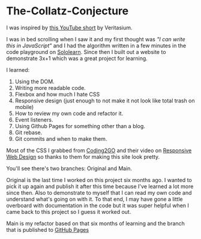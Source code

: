 # The-Collatz-Conjecture

I was inspired by [this YouTube short](https://youtube.com/shorts/8fNFd2Xswjs?si=NawGKWkkiFNhFAWM) by Veritasium.

I was in bed scrolling when I saw it and my first thought was _"I can write this in JavaScript"_ and I had the algorithm written in a few minutes in the code playground on [Sololearn](https://www.sololearn.com/). Since then I built out a website to demonstrate 3x+1 which was a great project for learning. 

I learned:
1. Using the DOM.
2. Writing more readable code.
3. Flexbox and how much I hate CSS
4. Responsive design (just enough to not make it not look like total trash on mobile)
5. How to review my own code and refactor it.
6. Event listeners.
7. Using Github Pages for something other than a blog.
8. Git rebase.
9. Git commits and when to make them.

Most of the CSS I grabbed from [Coding2GO](https://www.youtube.com/@coding2go) and their video on [Responsive Web Design](https://youtu.be/2IV08sP9m3U?si=Wn9DusvtkvmYssjk) so thanks to them for making this site look pretty. 

You'll see there's two branches: Original and Main.

Original is the last time I worked on this project six months ago. I wanted to pick it up again and publish it after this time because I've learned a lot more since then. Also to demonstrate to myself that I can read my own code and understand what's going on with it. To that end, I may have gone a little overboard with documentation in the code but it was super helpful when I came back to this project so I guess it worked out.

Main is my refactor based on that six months of learning and the branch that is published to [GitHub Pages](https://gamefreak431.github.io/The-Collatz-Conjecture/)